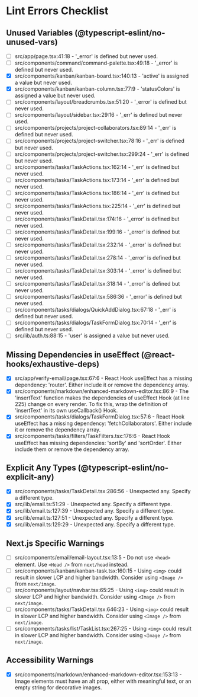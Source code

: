 # Lint Errors Checklist

## Unused Variables (@typescript-eslint/no-unused-vars)

- [ ] src/app/page.tsx:41:18 - '\_error' is defined but never used.
- [ ] src/components/command/command-palette.tsx:49:18 - '\_error' is defined but never used.
- [x] src/components/kanban/kanban-board.tsx:140:13 - 'active' is assigned a value but never used.
- [x] src/components/kanban/kanban-column.tsx:77:9 - 'statusColors' is assigned a value but never used.
- [ ] src/components/layout/breadcrumbs.tsx:51:20 - '\_error' is defined but never used.
- [ ] src/components/layout/sidebar.tsx:29:16 - '\_err' is defined but never used.
- [ ] src/components/projects/project-collaborators.tsx:89:14 - '\_err' is defined but never used.
- [ ] src/components/projects/project-switcher.tsx:78:16 - '\_err' is defined but never used.
- [ ] src/components/projects/project-switcher.tsx:299:24 - '\_err' is defined but never used.
- [ ] src/components/tasks/TaskActions.tsx:162:14 - '\_err' is defined but never used.
- [ ] src/components/tasks/TaskActions.tsx:173:14 - '\_err' is defined but never used.
- [ ] src/components/tasks/TaskActions.tsx:186:14 - '\_err' is defined but never used.
- [ ] src/components/tasks/TaskActions.tsx:225:14 - '\_err' is defined but never used.
- [ ] src/components/tasks/TaskDetail.tsx:174:16 - '\_error' is defined but never used.
- [ ] src/components/tasks/TaskDetail.tsx:199:16 - '\_error' is defined but never used.
- [ ] src/components/tasks/TaskDetail.tsx:232:14 - '\_error' is defined but never used.
- [ ] src/components/tasks/TaskDetail.tsx:278:14 - '\_error' is defined but never used.
- [ ] src/components/tasks/TaskDetail.tsx:303:14 - '\_error' is defined but never used.
- [ ] src/components/tasks/TaskDetail.tsx:318:14 - '\_error' is defined but never used.
- [ ] src/components/tasks/TaskDetail.tsx:586:36 - '\_error' is defined but never used.
- [ ] src/components/tasks/dialogs/QuickAddDialog.tsx:67:18 - '\_err' is defined but never used.
- [ ] src/components/tasks/dialogs/TaskFormDialog.tsx:70:14 - '\_err' is defined but never used.
- [ ] src/lib/auth.ts:88:15 - 'user' is assigned a value but never used.

## Missing Dependencies in useEffect (@react-hooks/exhaustive-deps)

- [x] src/app/verify-email/page.tsx:67:6 - React Hook useEffect has a missing dependency: 'router'. Either include it or remove the dependency array.
- [x] src/components/markdown/enhanced-markdown-editor.tsx:86:9 - The 'insertText' function makes the dependencies of useEffect Hook (at line 225) change on every render. To fix this, wrap the definition of 'insertText' in its own useCallback() Hook.
- [x] src/components/tasks/dialogs/TaskFormDialog.tsx:57:6 - React Hook useEffect has a missing dependency: 'fetchCollaborators'. Either include it or remove the dependency array.
- [x] src/components/tasks/filters/TaskFilters.tsx:176:6 - React Hook useEffect has missing dependencies: 'sortBy' and 'sortOrder'. Either include them or remove the dependency array.

## Explicit Any Types (@typescript-eslint/no-explicit-any)

- [x] src/components/tasks/TaskDetail.tsx:286:56 - Unexpected any. Specify a different type.
- [x] src/lib/email.ts:51:29 - Unexpected any. Specify a different type.
- [x] src/lib/email.ts:127:39 - Unexpected any. Specify a different type.
- [x] src/lib/email.ts:127:51 - Unexpected any. Specify a different type.
- [x] src/lib/email.ts:129:29 - Unexpected any. Specify a different type.

## Next.js Specific Warnings

- [ ] src/components/email/email-layout.tsx:13:5 - Do not use `<head>` element. Use `<Head />` from `next/head` instead.
- [ ] src/components/kanban/kanban-task.tsx:160:15 - Using `<img>` could result in slower LCP and higher bandwidth. Consider using `<Image />` from `next/image`.
- [ ] src/components/layout/navbar.tsx:65:25 - Using `<img>` could result in slower LCP and higher bandwidth. Consider using `<Image />` from `next/image`.
- [ ] src/components/tasks/TaskDetail.tsx:646:23 - Using `<img>` could result in slower LCP and higher bandwidth. Consider using `<Image />` from `next/image`.
- [ ] src/components/tasks/list/TaskList.tsx:267:25 - Using `<img>` could result in slower LCP and higher bandwidth. Consider using `<Image />` from `next/image`.

## Accessibility Warnings

- [x] src/components/markdown/enhanced-markdown-editor.tsx:153:13 - Image elements must have an alt prop, either with meaningful text, or an empty string for decorative images.
